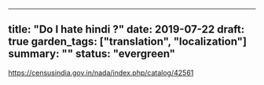 ---
title: "Do I hate hindi ?"
date: 2019-07-22
draft: true
garden_tags: ["translation", "localization"]
summary: ""
status: "evergreen"
--


https://censusindia.gov.in/nada/index.php/catalog/42561
